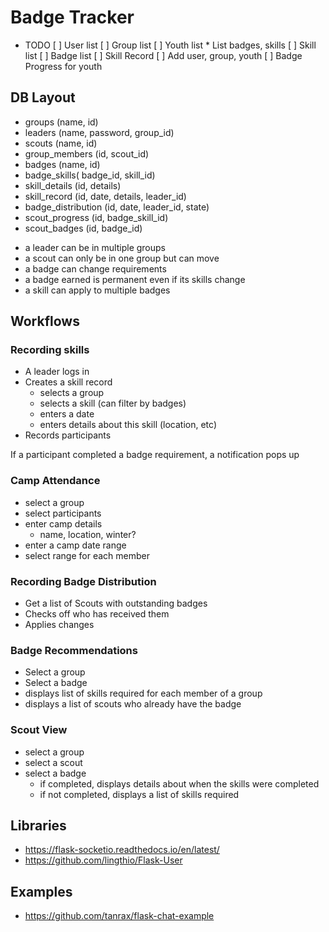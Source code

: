 # Badge Tracker

* TODO
  [ ] User list
  [ ] Group list
  [ ] Youth list
      * List badges, skills
  [ ] Skill list
  [ ] Badge list
  [ ] Skill Record
  [ ] Add user, group, youth
  [ ] Badge Progress for youth


## DB Layout

* groups (name, id)
* leaders (name, password, group_id)
* scouts (name, id)
* group_members (id, scout_id)
* badges (name, id)
* badge_skills( badge_id, skill_id)
* skill_details (id, details)
* skill_record (id, date, details, leader_id)
* badge_distribution (id, date, leader_id, state)
* scout_progress (id, badge_skill_id)
* scout_badges (id, badge_id)

- a leader can be in multiple groups
- a scout can only be in one group but can move
- a badge can change requirements
- a badge earned is permanent even if its skills change
- a skill can apply to multiple badges

## Workflows

### Recording skills

* A leader logs in
* Creates a skill record
  * selects a group
  * selects a skill (can filter by badges)
  * enters a date
  * enters details about this skill (location, etc)
* Records participants

If a participant completed a badge requirement, a notification pops up

### Camp Attendance

* select a group
* select participants
* enter camp details
  * name, location, winter?
* enter a camp date range
* select range for each member

### Recording Badge Distribution

* Get a list of Scouts with outstanding badges
* Checks off who has received them
* Applies changes

### Badge Recommendations

* Select a group
* Select a badge
* displays list of skills required for each member of a group
* displays a list of scouts who already have the badge

### Scout View

* select a group
* select a scout
* select a badge
  * if completed, displays details about when the skills were completed
  * if not completed, displays a list of skills required



## Libraries

* https://flask-socketio.readthedocs.io/en/latest/
* https://github.com/lingthio/Flask-User

## Examples

* https://github.com/tanrax/flask-chat-example
